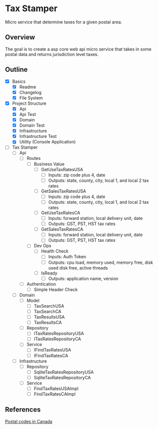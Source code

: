 # Tax Stamper

Micro service that determine taxes for a given postal area.

## Overview

The goal is to create a asp core web api micro service that takes in some postal data and returns jurisdiction level taxes.

## Outline

- [x] Basics
  - [x] Readme 
  - [x] Changelog
  - [x] File System
- [x] Project Structure
  - [x] Api
  - [x] Api Test
  - [x] Domain
  - [x] Domain Test
  - [x] Infrastructure
  - [x] Infrastructure Test
  - [x] Utility (Console Application)
- [ ] Tax Stamper
  - [ ] Api
    - [ ] Routes
      - [ ] Business Value
        - [ ] GetUseTaxRatesUSA
          - [ ] Inputs: zip code plus 4, date
          - [ ] Outputs: state, county, city, local 1, and local 2 tax rates
        - [ ] GetSalesTaxRatesUSA
          - [ ] Inputs: zip code plus 4, date
          - [ ] Outputs: state, county, city, local 1, and local 2 tax rates
        - [ ] GetUseTaxRatesCA
          - [ ] Inputs: forward station, local delivery unit, date
          - [ ] Outputs: GST, PST, HST tax rates
        - [ ] GetSalesTaxRatesCA
          - [ ] Inputs: forward station, local delivery unit, date
          - [ ] Outputs: GST, PST, HST tax rates
      - [ ] Dev Ops
        - [ ] Health Check
          - [ ] Inputs: Auth Token
          - [ ] Outputs: cpu load, memory used, memory free, disk used disk free, active threads
        - [ ] IsReady
          - [ ] Outputs: application name, version
    - [ ] Authentication
      - [ ] Simple Header Check
  - [ ] Domain
    - [ ] Model
      - [ ] TaxSearchUSA
      - [ ] TaxSearchCA
      - [ ] TaxResultsUSA
      - [ ] TaxResultsCA
    - [ ] Repository
      - [ ] ITaxRatesRepositoryUSA
      - [ ] ITaxRatesRepositoryCA
    - [ ] Service
      - [ ] IFindTaxRatesUSA
      - [ ] IFindTaxRatesCA
  - [ ] Infrastructure
    - [ ] Repository
      - [ ] SqliteTaxRatesRepositoryUSA
      - [ ] SqliteTaxRatesRepositoryCA
    - [ ] Service
      - [ ] FindTaxRatesUSAImpl
      - [ ] FindTaxRatesCAImpl

## References

[Postal codes in Canada](https://en.wikipedia.org/wiki/Postal_codes_in_Canada)
